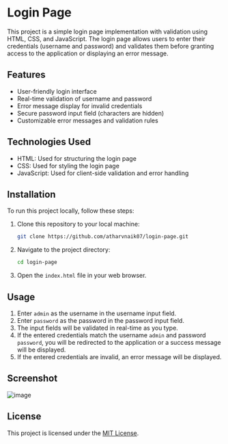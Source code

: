 # Login Page 

This project is a simple login page implementation with validation using HTML, CSS, and JavaScript. The login page allows users to enter their credentials (username and password) and validates them before granting access to the application or displaying an error message.

## Features

- User-friendly login interface
- Real-time validation of username and password
- Error message display for invalid credentials
- Secure password input field (characters are hidden)
- Customizable error messages and validation rules

## Technologies Used

- HTML: Used for structuring the login page
- CSS: Used for styling the login page
- JavaScript: Used for client-side validation and error handling

## Installation

To run this project locally, follow these steps:

1. Clone this repository to your local machine:

   ```bash
   git clone https://github.com/atharvnaik07/login-page.git
   ```

2. Navigate to the project directory:

   ```bash
   cd login-page
   ```

3. Open the `index.html` file in your web browser.

## Usage

1. Enter `admin` as the username in the username input field.
2. Enter `password` as the password in the password input field.
3. The input fields will be validated in real-time as you type.
4. If the entered credentials match the username `admin` and password `password`, you will be redirected to the application or a success message will be displayed.
5. If the entered credentials are invalid, an error message will be displayed.

## Screenshot

![image](https://github.com/atharvnaik07/login_page/assets/114814921/10f004f5-01f8-45b8-9d3c-30e41cf013d0)

## License

This project is licensed under the [MIT License](https://github.com/atharvnaik07/login_page/blob/main/LICENSE).
